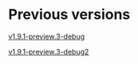 # Previous versions 
[v1.9.1-preview.3-debug](../../history/v1.9.1-preview.3-debug/index.html)

[v1.9.1-preview.3-debug2](../../history/v1.9.1-preview.3-debug2/index.html)


